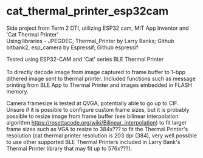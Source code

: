 # cat_thermal_printer_esp32cam

Side project from Term 2 DTI, utilizing ESP32 cam, MIT App Inventor and 'Cat Thermal Printer'<br> 
Using libraries - JPEGDEC, Thermal_Printer by Larry Banks; Github bitbank2, esp_camera by Espressif; Github espressif

Tested using ESP32-CAM and 'Cat' series BLE Thermal Printer<br><br>
To directly decode image from image captured to frame buffer to 1-bpp dithered image sent to thermal printer. Included functions such as message printing from BLE App to Thermal Printer and images embedded in FLASH memory.

Camera framesize is tested at QVGA, potentially able to go up to CIF. Unsure if it is possible to configure custom frame sizes, but it is probably possible to resize image from frame buffer (see bilinear interpolation algorithm https://rosettacode.org/wiki/Bilinear_interpolation) to fit larger frame sizes such as VGA to resize to 384x??? to fit the Thermal Printer's resolution (cat thermal printer resolution is 203 dpi (384), very well possible to use other supported BLE Thermal Printers included in Larry Bank's Thermal Printer library that may fit up to 576x???).
